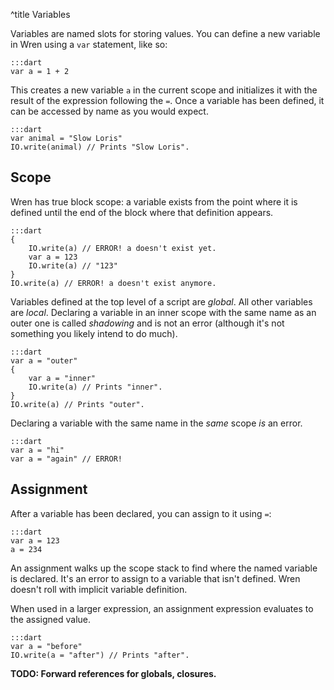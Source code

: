 ^title Variables

Variables are named slots for storing values. You can define a new variable in
Wren using a `var` statement, like so:

    :::dart
    var a = 1 + 2

This creates a new variable `a` in the current scope and initializes it with
the result of the expression following the `=`. Once a variable has been
defined, it can be accessed by name as you would expect.

    :::dart
    var animal = "Slow Loris"
    IO.write(animal) // Prints "Slow Loris".

## Scope

Wren has true block scope: a variable exists from the point where it is
defined until the end of the block where that definition appears.

    :::dart
    {
        IO.write(a) // ERROR! a doesn't exist yet.
        var a = 123
        IO.write(a) // "123"
    }
    IO.write(a) // ERROR! a doesn't exist anymore.

Variables defined at the top level of a script are *global*. All other variables
are *local*. Declaring a variable in an inner scope with the same name as an
outer one is called *shadowing* and is not an error (although it's not
something you likely intend to do much).

    :::dart
    var a = "outer"
    {
        var a = "inner"
        IO.write(a) // Prints "inner".
    }
    IO.write(a) // Prints "outer".

Declaring a variable with the same name in the *same* scope *is* an error.

    :::dart
    var a = "hi"
    var a = "again" // ERROR!

## Assignment

After a variable has been declared, you can assign to it using `=`:

    :::dart
    var a = 123
    a = 234

An assignment walks up the scope stack to find where the named variable is
declared. It's an error to assign to a variable that isn't defined. Wren
doesn't roll with implicit variable definition.

When used in a larger expression, an assignment expression evaluates to the
assigned value.

    :::dart
    var a = "before"
    IO.write(a = "after") // Prints "after".

**TODO: Forward references for globals, closures.**
